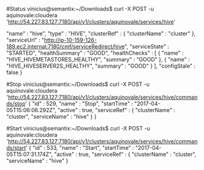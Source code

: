 #Status 
vinicius@semantix:~/Downloads$ curl -X POST -u aquinovale:cloudera 'http://54.227.83.127:7180/api/v1/clusters/aquinovale/services/hive'

  "name" : "hive",
  "type" : "HIVE",
  "clusterRef" : {
    "clusterName" : "cluster"
  },
  "serviceUrl" : "http://ip-10-159-126-189.ec2.internal:7180/cmf/serviceRedirect/hive",
  "serviceState" : "STARTED",
  "healthSummary" : "GOOD",
  "healthChecks" : [ {
    "name" : "HIVE_HIVEMETASTORES_HEALTHY",
    "summary" : "GOOD"
  }, {
    "name" : "HIVE_HIVESERVER2S_HEALTHY",
    "summary" : "GOOD"
  } ],
  "configStale" : false
}

#Stop
vinicius@semantix:~/Downloads$ curl -X POST -u aquinovale:cloudera 'http://54.227.83.127:7180/api/v1/clusters/aquinovale/services/hive/commands/stop'
{
  "id" : 529,
  "name" : "Stop",
  "startTime" : "2017-04-05T15:06:06.292Z",
  "active" : true,
  "serviceRef" : {
    "clusterName" : "cluster",
    "serviceName" : "hive"
  }
}

#Start
vinicius@semantix:~/Downloads$ curl -X POST -u aquinovale:cloudera 'http://54.227.83.127:7180/api/v1/clusters/aquinovale/services/hive/commands/start'
{
  "id" : 533,
  "name" : "Start",
  "startTime" : "2017-04-05T15:07:31.174Z",
  "active" : true,
  "serviceRef" : {
    "clusterName" : "cluster",
    "serviceName" : "hive"
  }

